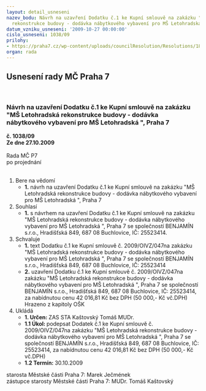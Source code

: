 ```yaml
---
layout: detail_usneseni
nazev_bodu: Návrh na uzavření Dodatku č.1 ke Kupní smlouvě na zakázku "MŠ Letohradská
  rekonstrukce budovy - dodávka nábytkového vybavení pro MŠ Letohradská ", Praha 7
datum_vzniku_usneseni: '2009-10-27 00:00:00'
cislo_usneseni: 1038/09
prilohy:
- https://praha7.cz/wp-content/uploads/councilResolution/Resolutions/18376/53-dodatek_op.doc
organ: rada
---
```

<div id="ucUsn_pList" class="usn">
	<span><h2>Usnesení rady MČ Praha 7 </h2>
<br></span><div class="standBody">
<span><h3>Návrh na uzavření Dodatku č.1 ke Kupní smlouvě na zakázku "MŠ Letohradská rekonstrukce budovy - dodávka nábytkového vybavení pro MŠ Letohradská ", Praha 7</h3></span><div class="center">
		<strong>č. 1038/09</strong><br>
	</div>
<div class="center">
		<strong>Ze dne 27.10.2009</strong><br><br>
	</div>Rada MČ P7<br> po projednání<br><br><ol>
<li>Bere na vědomí<ul><li>
<strong>1.</strong> návrh na uzavření Dodatku č.1 ke Kupní smlouvě na zakázku "MŠ Letohradská rekonstrukce budovy - dodávka nábytkového vybavení pro MŠ Letohradská ", Praha 7</li></ul>
</li>
<li>Souhlasí<ul><li>
<strong>1.</strong> s návrhem na uzavření Dodatku č.1 ke Kupní smlouvě na zakázku "MŠ Letohradská rekonstrukce budovy - dodávka nábytkového vybavení pro MŠ Letohradská ", Praha 7 se společností  BENJAMÍN s.r.o., Hradišťská 849, 687 08 Buchlovice, IČ: 25523414.</li></ul>
</li>
<li>Schvaluje<ul>
<li>
<strong>1.</strong> text Dodatku č.1 ke Kupní smlouvě č. 2009/OIVZ/047na zakázku "MŠ Letohradská rekonstrukce budovy - dodávka nábytkového vybavení pro MŠ Letohradská ", Praha 7 se společností  BENJAMÍN s.r.o., Hradišťská 849, 687 08 Buchlovice, IČ: 25523414</li>
<li>
<strong>2.</strong> uzavření Dodatku č.1 ke Kupní smlouvě č. 2009/OIVZ/047na zakázku "MŠ Letohradská rekonstrukce budovy - dodávka nábytkového vybavení pro MŠ Letohradská ", Praha 7 se společností  BENJAMÍN s.r.o., Hradišťská 849, 687 08 Buchlovice, IČ: 25523414, za nabídnutou cenu 42 016,81 Kč bez DPH (50 000,- Kč vč.DPH) Hrazeno z kapitoly OŠK  	</li>
</ul>
</li>
<li>Ukládá<ul>
<li>
<strong>1. Určen: </strong>ZAS STA Kaštovský Tomáš MUDr.</li>
<li>
<strong>1.1 Úkol: </strong>podepsat  Dodatek č.1 ke Kupní smlouvě č. 2009/OIVZ/047na zakázku "MŠ Letohradská rekonstrukce budovy  -  dodávka nábytkového vybavení pro MŠ Letohradská ", Praha 7 se společností  BENJAMÍN s.r.o., Hradišťská 849, 687 08 Buchlovice, IČ: 25523414, za nabídnutou cenu 42 016,81 Kč bez DPH (50 000,- Kč vč.DPH)</li>
<li>
<strong>1.2 Termín: </strong>30.10.2009</li>
</ul>
</li>
</ol>starosta Městské části Praha 7: Marek Ječmének<br>zástupce starosty Městské části Praha 7: MUDr. Tomáš Kaštovský 
</div>
</div>
